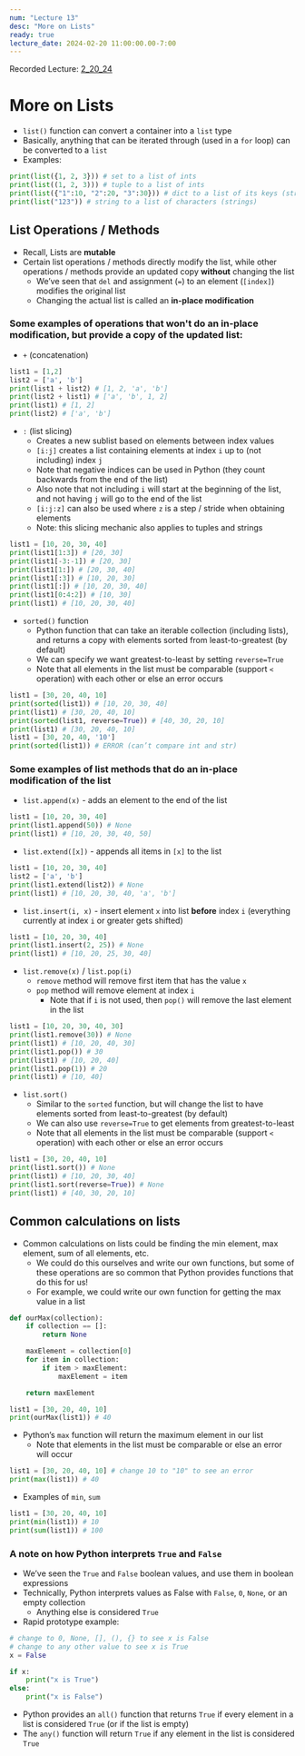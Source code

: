 ```yaml
---
num: "Lecture 13"
desc: "More on Lists"
ready: true
lecture_date: 2024-02-20 11:00:00.00-7:00
---
```


Recorded Lecture: [2_20_24](https://drive.google.com/file/d/1hQx7yqiyLqxq7vSG-eYR2GDDPaccxMFe/view?usp=drive_link)

# More on Lists

* `list()` function can convert a container into a `list` type
* Basically, anything that can be iterated through (used in a `for` loop) can be converted to a `list`
* Examples:

```python
print(list({1, 2, 3})) # set to a list of ints
print(list((1, 2, 3))) # tuple to a list of ints
print(list({"1":10, "2":20, "3":30})) # dict to a list of its keys (strings)
print(list("123")) # string to a list of characters (strings)
```

## List Operations / Methods

* Recall, Lists are **mutable**
* Certain list operations / methods directly modify the list, while other operations / methods provide an updated copy **without** changing the list
	* We’ve seen that `del` and assignment (`=`) to an element (`[index]`) modifies the original list
	* Changing the actual list is called an **in-place modification**

### Some examples of operations that won't do an in-place modification, but provide a **copy** of the updated list:

* `+` (concatenation)

```python
list1 = [1,2]
list2 = ['a', 'b']
print(list1 + list2) # [1, 2, 'a', 'b']
print(list2 + list1) # ['a', 'b', 1, 2]
print(list1) # [1, 2]
print(list2) # ['a', 'b']
```

* `:` (list slicing)
	* Creates a new sublist based on elements between index values
	* `[i:j]` creates a list containing elements at index `i` up to (not including) index `j`
	* Note that negative indices can be used in Python (they count backwards from the end of the list)
	* Also note that not including `i` will start at the beginning of the list, and not having `j` will go to the end of the list
	* `[i:j:z]` can also be used where `z` is a step / stride when obtaining elements
	* Note: this slicing mechanic also applies to tuples and strings

```python
list1 = [10, 20, 30, 40]
print(list1[1:3]) # [20, 30]
print(list1[-3:-1]) # [20, 30]
print(list1[1:]) # [20, 30, 40]
print(list1[:3]) # [10, 20, 30]
print(list1[:]) # [10, 20, 30, 40]
print(list1[0:4:2]) # [10, 30]
print(list1) # [10, 20, 30, 40]
```

* `sorted()` function
	* Python function that can take an iterable collection (including lists), and returns a copy with elements sorted from least-to-greatest (by default)
	* We can specify we want greatest-to-least by setting `reverse=True`
	* Note that all elements in the list must be comparable (support `<` operation) with each other or else an error occurs

```python
list1 = [30, 20, 40, 10] 
print(sorted(list1)) # [10, 20, 30, 40]
print(list1) # [30, 20, 40, 10]
print(sorted(list1, reverse=True)) # [40, 30, 20, 10]
print(list1) # [30, 20, 40, 10]
list1 = [30, 20, 40, '10']
print(sorted(list1)) # ERROR (can’t compare int and str)
```

### Some examples of list methods that do an **in-place modification** of the list

* `list.append(x)` - adds an element to the end of the list

```python
list1 = [10, 20, 30, 40]
print(list1.append(50)) # None
print(list1) # [10, 20, 30, 40, 50]
```

* `list.extend([x])` - appends all items in `[x]` to the list

```python
list1 = [10, 20, 30, 40]
list2 = ['a', 'b']
print(list1.extend(list2)) # None
print(list1) # [10, 20, 30, 40, 'a', 'b']
```

* `list.insert(i, x)` - insert element `x` into list **before** index `i` (everything currently at index `i` or greater gets shifted)

```python
list1 = [10, 20, 30, 40]
print(list1.insert(2, 25)) # None
print(list1) # [10, 20, 25, 30, 40]
```

* `list.remove(x)` / `list.pop(i)`
	*  `remove` method will remove first item that has the value `x`
	* `pop` method will remove element at index `i`
		* Note that if `i` is not used, then `pop()` will remove the last element in the list

```python
list1 = [10, 20, 30, 40, 30]
print(list1.remove(30)) # None
print(list1) # [10, 20, 40, 30]
print(list1.pop()) # 30
print(list1) # [10, 20, 40]
print(list1.pop(1)) # 20
print(list1) # [10, 40]
```

* `list.sort()`
	* Similar to the `sorted` function, but will change the list to have elements sorted from least-to-greatest (by default)
	* We can also use `reverse=True` to get elements from greatest-to-least
	* Note that all elements in the list must be comparable (support `<` operation) with each other or else an error occurs

```python
list1 = [30, 20, 40, 10]
print(list1.sort()) # None
print(list1) # [10, 20, 30, 40]
print(list1.sort(reverse=True)) # None
print(list1) # [40, 30, 20, 10]
```

## Common calculations on lists

* Common calculations on lists could be finding the min element, max element, sum of all elements, etc.
	* We could do this ourselves and write our own functions, but some of these operations are so common that Python provides functions that do this for us!
	* For example, we could write our own function for getting the max value in a list

```python
def ourMax(collection):
	if collection == []:
		return None

	maxElement = collection[0]
	for item in collection:
		if item > maxElement:
			maxElement = item

	return maxElement

list1 = [30, 20, 40, 10]
print(ourMax(list1)) # 40
```

* Python’s `max` function will return the maximum element in our list
	* Note that elements in the list must be comparable or else an error will occur

```python
list1 = [30, 20, 40, 10] # change 10 to "10" to see an error
print(max(list1)) # 40
```

* Examples of `min`, `sum`

```python
list1 = [30, 20, 40, 10]
print(min(list1)) # 10
print(sum(list1)) # 100
```

### A note on how Python interprets `True` and `False`

* We’ve seen the `True` and `False` boolean values, and use them in boolean expressions
* Technically, Python interprets values as False with `False`, `0`, `None`, or an empty collection
	* Anything else is considered `True`
* Rapid prototype example:

```python
# change to 0, None, [], (), {} to see x is False
# change to any other value to see x is True
x = False 

if x:
	print("x is True")
else:
	print("x is False")
```

* Python provides an `all()` function that returns `True` if every element in a list is considered `True` (or if the list is empty) 
* The `any()` function will return `True` if any element in the list is considered `True`
